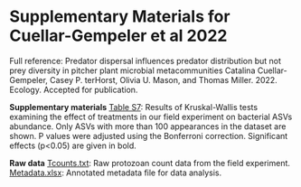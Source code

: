 # Supplementary Materials for Cuellar-Gempeler et al 2022

Full reference: Predator dispersal influences predator distribution but not prey diversity in pitcher plant microbial metacommunities
Catalina Cuellar-Gempeler, Casey P. terHorst, Olivia U. Mason, and Thomas Miller. 2022. Ecology. Accepted for publication. 

**Supplementary materials** 
[Table S7](https://github.com/catalicu/DDP/TableS7.txt): Results of Kruskal-Wallis tests examining the effect of treatments in our field experiment on bacterial ASVs abundance. Only ASVs with more than 100 appearances in the dataset are shown. P values were adjusted using the Bonferroni correction. Significant effects (p<0.05) are given in bold. 

**Raw data** 
[Tcounts.txt](https://github.com/catalicu/DDP/Tcounts.txt): Raw protozoan count data from the field experiment. 
[Metadata.xlsx](https://github.com/catalicu/DDP/MetadataDPP.xlsx): Annotated metadata file for data analysis. 